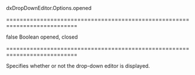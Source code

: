 <!--id-->dxDropDownEditor.Options.opened<!--/id-->
===========================================================================
<!--default-->false<!--/default-->
<!--type-->Boolean<!--/type-->
<!--firedEvents-->opened, closed<!--/firedEvents-->
===========================================================================

<!--shortDescription-->
Specifies whether or not the drop-down editor is displayed.
<!--/shortDescription-->

<!--fullDescription-->

<!--/fullDescription-->